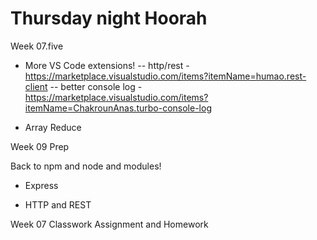 # Thursday night Hoorah

Week 07.five

- More VS Code extensions!
-- http/rest - <https://marketplace.visualstudio.com/items?itemName=humao.rest-client>
-- better console log - <https://marketplace.visualstudio.com/items?itemName=ChakrounAnas.turbo-console-log>

- Array Reduce

Week 09 Prep

Back to npm and node and modules!

- Express

- HTTP and REST

Week 07 Classwork Assignment and Homework
